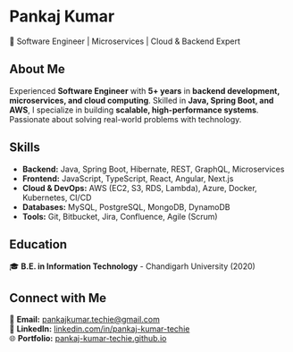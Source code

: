 # Pankaj Kumar  
🚀 Software Engineer | Microservices | Cloud & Backend Expert  

## About Me  
Experienced **Software Engineer** with **5+ years** in **backend development, microservices, and cloud computing**. Skilled in **Java, Spring Boot, and AWS**, I specialize in building **scalable, high-performance systems**. Passionate about solving real-world problems with technology.  

## Skills  
- **Backend:** Java, Spring Boot, Hibernate, REST, GraphQL, Microservices  
- **Frontend:** JavaScript, TypeScript, React, Angular, Next.js  
- **Cloud & DevOps:** AWS (EC2, S3, RDS, Lambda), Azure, Docker, Kubernetes, CI/CD  
- **Databases:** MySQL, PostgreSQL, MongoDB, DynamoDB  
- **Tools:** Git, Bitbucket, Jira, Confluence, Agile (Scrum)  

## Education  
🎓 **B.E. in Information Technology** - Chandigarh University (2020)  

## Connect with Me  
📧 **Email:** [pankajkumar.techie@gmail.com](mailto:pankajkumar.techie@gmail.com)  
🔗 **LinkedIn:** [linkedin.com/in/pankaj-kumar-techie](https://linkedin.com/in/pankaj-kumar-techie)  
🌐 **Portfolio:** [pankaj-kumar-techie.github.io](https://pankaj-kumar-techie.github.io/)  
